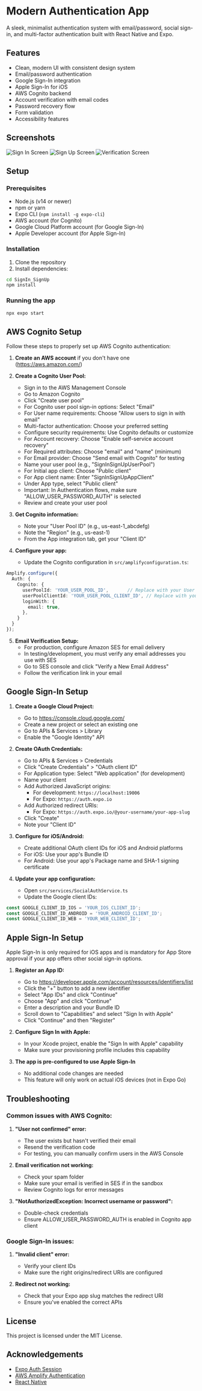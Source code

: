# Modern Authentication App

A sleek, minimalist authentication system with email/password, social sign-in, and multi-factor authentication built with React Native and Expo.

## Features

- Clean, modern UI with consistent design system
- Email/password authentication
- Google Sign-In integration
- Apple Sign-In for iOS
- AWS Cognito backend
- Account verification with email codes
- Password recovery flow
- Form validation
- Accessibility features

## Screenshots

![Sign In Screen](./screenshots/signin.png)
![Sign Up Screen](./screenshots/signup.png)
![Verification Screen](./screenshots/verification.png)

## Setup

### Prerequisites

- Node.js (v14 or newer)
- npm or yarn
- Expo CLI (`npm install -g expo-cli`)
- AWS account (for Cognito)
- Google Cloud Platform account (for Google Sign-In)
- Apple Developer account (for Apple Sign-In)

### Installation

1. Clone the repository
2. Install dependencies:

```bash
cd SignIn_SignUp
npm install
```

### Running the app

```bash
npx expo start
```

## AWS Cognito Setup

Follow these steps to properly set up AWS Cognito authentication:

1. **Create an AWS account** if you don't have one (https://aws.amazon.com/)

2. **Create a Cognito User Pool:**
   - Sign in to the AWS Management Console
   - Go to Amazon Cognito
   - Click "Create user pool"
   - For Cognito user pool sign-in options: Select "Email"
   - For User name requirements: Choose "Allow users to sign in with email"
   - Multi-factor authentication: Choose your preferred setting
   - Configure security requirements: Use Cognito defaults or customize
   - For Account recovery: Choose "Enable self-service account recovery"
   - For Required attributes: Choose "email" and "name" (minimum)
   - For Email provider: Choose "Send email with Cognito" for testing
   - Name your user pool (e.g., "SignInSignUpUserPool")
   - For Initial app client: Choose "Public client"
   - For App client name: Enter "SignInSignUpAppClient"
   - Under App type, select "Public client"
   - Important: In Authentication flows, make sure "ALLOW_USER_PASSWORD_AUTH" is selected
   - Review and create your user pool

3. **Get Cognito information:**
   - Note your "User Pool ID" (e.g., us-east-1_abcdefg)
   - Note the "Region" (e.g., us-east-1)
   - From the App integration tab, get your "Client ID"

4. **Configure your app:**
   - Update the Cognito configuration in `src/amplifyconfiguration.ts`:

```typescript
Amplify.configure({
  Auth: {
    Cognito: {
      userPoolId: 'YOUR_USER_POOL_ID',       // Replace with your User Pool ID
      userPoolClientId: 'YOUR_USER_POOL_CLIENT_ID', // Replace with your App Client ID
      loginWith: {
        email: true,
      },
    }
  }
});
```

5. **Email Verification Setup:**
   - For production, configure Amazon SES for email delivery
   - In testing/development, you must verify any email addresses you use with SES
   - Go to SES console and click "Verify a New Email Address"
   - Follow the verification link in your email

## Google Sign-In Setup

1. **Create a Google Cloud Project:**
   - Go to https://console.cloud.google.com/
   - Create a new project or select an existing one
   - Go to APIs & Services > Library
   - Enable the "Google Identity" API

2. **Create OAuth Credentials:**
   - Go to APIs & Services > Credentials
   - Click "Create Credentials" > "OAuth client ID"
   - For Application type: Select "Web application" (for development)
   - Name your client
   - Add Authorized JavaScript origins:
     - For development: `https://localhost:19006`
     - For Expo: `https://auth.expo.io`
   - Add Authorized redirect URIs:
     - For Expo: `https://auth.expo.io/@your-username/your-app-slug`
   - Click "Create"
   - Note your "Client ID"

3. **Configure for iOS/Android:**
   - Create additional OAuth client IDs for iOS and Android platforms
   - For iOS: Use your app's Bundle ID
   - For Android: Use your app's Package name and SHA-1 signing certificate

4. **Update your app configuration:**
   - Open `src/services/SocialAuthService.ts`
   - Update the Google client IDs:

```typescript
const GOOGLE_CLIENT_ID_IOS = 'YOUR_IOS_CLIENT_ID';
const GOOGLE_CLIENT_ID_ANDROID = 'YOUR_ANDROID_CLIENT_ID';
const GOOGLE_CLIENT_ID_WEB = 'YOUR_WEB_CLIENT_ID';
```

## Apple Sign-In Setup

Apple Sign-In is only required for iOS apps and is mandatory for App Store approval if your app offers other social sign-in options.

1. **Register an App ID:**
   - Go to https://developer.apple.com/account/resources/identifiers/list
   - Click the "+" button to add a new identifier
   - Select "App IDs" and click "Continue"
   - Choose "App" and click "Continue"
   - Enter a description and your Bundle ID
   - Scroll down to "Capabilities" and select "Sign In with Apple"
   - Click "Continue" and then "Register"

2. **Configure Sign In with Apple:**
   - In your Xcode project, enable the "Sign In with Apple" capability
   - Make sure your provisioning profile includes this capability

3. **The app is pre-configured to use Apple Sign-In**
   - No additional code changes are needed
   - This feature will only work on actual iOS devices (not in Expo Go)

## Troubleshooting

### Common issues with AWS Cognito:

1. **"User not confirmed" error:**
   - The user exists but hasn't verified their email
   - Resend the verification code
   - For testing, you can manually confirm users in the AWS Console

2. **Email verification not working:**
   - Check your spam folder
   - Make sure your email is verified in SES if in the sandbox
   - Review Cognito logs for error messages

3. **"NotAuthorizedException: Incorrect username or password":**
   - Double-check credentials
   - Ensure ALLOW_USER_PASSWORD_AUTH is enabled in Cognito app client

### Google Sign-In issues:

1. **"Invalid client" error:**
   - Verify your client IDs
   - Make sure the right origins/redirect URIs are configured

2. **Redirect not working:**
   - Check that your Expo app slug matches the redirect URI
   - Ensure you've enabled the correct APIs

## License

This project is licensed under the MIT License.

## Acknowledgements

- [Expo Auth Session](https://docs.expo.dev/versions/latest/sdk/auth-session/)
- [AWS Amplify Authentication](https://docs.amplify.aws/lib/auth/getting-started/q/platform/js/)
- [React Native](https://reactnative.dev/) 